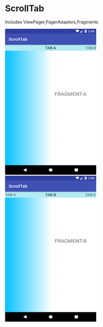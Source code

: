 # ScrollTab
Includes ViewPager,PagerAdapters,Fragments
<div>
<img src="https://github.com/RajeshAatrayan/ScrollTab/blob/master/Screenshot_1536741301.png" height="480" width="300"/>
<img src="https://github.com/RajeshAatrayan/ScrollTab/blob/master/Screenshot_1536741305.png" height="480" width="300"/>
</div>
